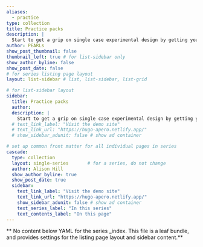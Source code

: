 ```yaml
---
aliases:
  - practice
type: collection
title: Practice packs
description: |
  Start to get a grip on single case experimental design by getting your hands dirty.
author: PEARLs
show_post_thumbnail: false
thumbnail_left: true # for list-sidebar only
show_author_byline: false
show_post_date: false
# for series listing page layout
layout: list-sidebar # list, list-sidebar, list-grid

# for list-sidebar layout
sidebar: 
  title: Practice packs
  author: 
  description: |
    Start to get a grip on single case experimental design by getting your hands dirty.
  # text_link_label: "Visit the demo site"
  # text_link_url: "https://hugo-apero.netlify.app/"
  # show_sidebar_adunit: false # show ad container

# set up common front matter for all individual pages in series
cascade:
  type: collection
  layout: single-series       # for a series, do not change
  author: Alison Hill
  show_author_byline: true
  show_post_date: true
  sidebar:
    text_link_label: "Visit the demo site"
    text_link_url: "https://hugo-apero.netlify.app/"
    show_sidebar_adunit: false # show ad container
    text_series_label: "In this series" 
    text_contents_label: "On this page" 
---
```


** No content below YAML for the series _index. This file is a leaf bundle, and provides settings for the listing page layout and sidebar content.**

